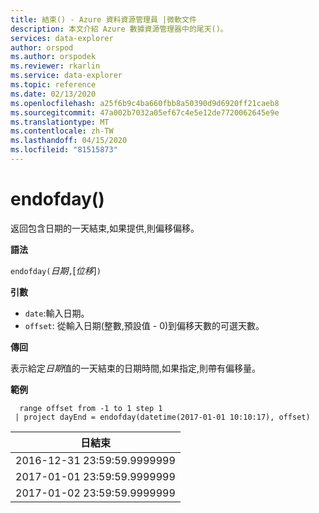 ```yaml
---
title: 結束() - Azure 資料資源管理員 |微軟文件
description: 本文介紹 Azure 數據資源管理器中的尾天()。
services: data-explorer
author: orspod
ms.author: orspodek
ms.reviewer: rkarlin
ms.service: data-explorer
ms.topic: reference
ms.date: 02/13/2020
ms.openlocfilehash: a25f6b9c4ba660fbb8a50390d9d6920ff21caeb8
ms.sourcegitcommit: 47a002b7032a05ef67c4e5e12de7720062645e9e
ms.translationtype: MT
ms.contentlocale: zh-TW
ms.lasthandoff: 04/15/2020
ms.locfileid: "81515873"
---
```

# <a name="endofday"></a>endofday()

返回包含日期的一天結束,如果提供,則偏移偏移。

**語法**

`endofday(`*日期*`,`[*位移*]`)`

**引數**

* `date`:輸入日期。
* `offset`: 從輸入日期(整數,預設值 - 0)到偏移天數的可選天數。

**傳回**

表示給定*日期*值的一天結束的日期時間,如果指定,則帶有偏移量。

**範例**

```kusto
  range offset from -1 to 1 step 1
 | project dayEnd = endofday(datetime(2017-01-01 10:10:17), offset) 
```

|日結束|
|---|
|2016-12-31 23:59:59.9999999|
|2017-01-01 23:59:59.9999999|
|2017-01-02 23:59:59.9999999|